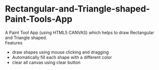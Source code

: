 # Rectangular-and-Triangle-shaped-Paint-Tools-App
A Paint Tool App (using HTML5 CANVAS) which helps to draw  Rectangular and Triangle shaped.  
Features 
- draw shapes using mouse clicking and dragging 
- Automatically fill each shape with a different color
- clear all canvas using clear button
